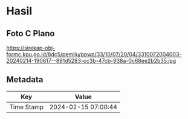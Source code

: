 # Hasil

## Foto C Plano

https://sirekap-obj-formc.kpu.go.id/8dc5/pemilu/ppwp/33/10/07/20/04/3310072004003-20240214-190617--891d5283-cc3b-47cb-938a-0c68ee2b2b35.jpg


## Metadata

| Key        | Value               |
| ---------- | ------------------- |
| Time Stamp | 2024-02-15 07:00:44 |



